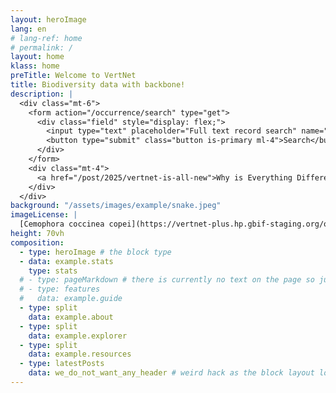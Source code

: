 ```yaml
---
layout: heroImage
lang: en
# lang-ref: home
# permalink: /
layout: home
klass: home
preTitle: Welcome to VertNet
title: Biodiversity data with backbone!
description: |
  <div class="mt-6">
    <form action="/occurrence/search" type="get">
      <div class="field" style="display: flex;">
        <input type="text" placeholder="Full text record search" name="q" class="input" />
        <button type="submit" class="button is-primary ml-4">Search</button>
      </div>
    </form>
    <div class="mt-4">
      <a href="/post/2025/vertnet-is-all-new">Why is Everything Different?</a>
    </div>
  </div>
background: "/assets/images/example/snake.jpeg"
imageLicense: |
  [Cemophora coccinea copei](https://vertnet-plus.hp.gbif-staging.org/occurrence/5169941301) from University of Florida Herpetology
height: 70vh
composition:
  - type: heroImage # the block type
  - data: example.stats
    type: stats
  # - type: pageMarkdown # there is currently no text on the page so just ignore this part
  # - type: features
  #   data: example.guide
  - type: split
    data: example.about
  - type: split
    data: example.explorer
  - type: split
    data: example.resources
  - type: latestPosts
    data: we_do_not_want_any_header # weird hack as the block layout looks for a data element and falls back to the page if none is present
---
```



